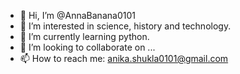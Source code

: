 - 👋 Hi, I’m @AnnaBanana0101
- 👀 I’m interested in science, history and technology.
- 🌱 I’m currently learning python. 
- 💞️ I’m looking to collaborate on ...
- 📫 How to reach me: anika.shukla0101@gmail.com

<!---
AnnaBanana0101/AnnaBanana0101 is a ✨ special ✨ repository because its `README.md` (this file) appears on your GitHub profile.
You can click the Preview link to take a look at your changes.
--->
